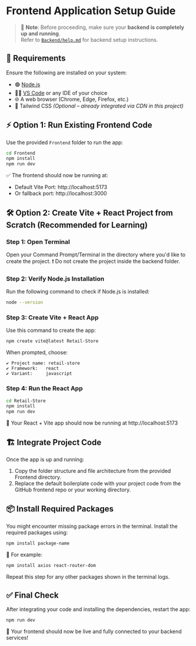 # Frontend Application Setup Guide

> 📌 **Note**: Before proceeding, make sure your **backend is completely up and running**.  
> Refer to [`Backend/help.md`](https://github.com/aka-Harsh/Retail-Store-Data-Analysis/blob/main/Backend/help.md) for backend setup instructions.

## 🧰 Requirements

Ensure the following are installed on your system:
- 🟢 [Node.js](https://nodejs.org/)  
- 🧑‍💻 [VS Code](https://code.visualstudio.com/) or any IDE of your choice  
- 🌐 A web browser (Chrome, Edge, Firefox, etc.)  
- 🎨 Tailwind CSS *(Optional – already integrated via CDN in this project)*

## ⚡ Option 1: Run Existing Frontend Code

Use the provided `Frontend` folder to run the app:

```bash
cd Frontend
npm install
npm run dev
```

✅ The frontend should now be running at:
- Default Vite Port: http://localhost:5173
- Or fallback port: http://localhost:3000

## 🛠️ Option 2: Create Vite + React Project from Scratch (Recommended for Learning)

### Step 1: Open Terminal
Open your Command Prompt/Terminal in the directory where you'd like to create the project.
❗ Do not create the project inside the backend folder.

### Step 2: Verify Node.js Installation
Run the following command to check if Node.js is installed:

```bash
node --version
```

### Step 3: Create Vite + React App
Use this command to create the app:

```bash
npm create vite@latest Retail-Store
```

When prompted, choose:
```
✔ Project name: retail-store
✔ Framework:   react
✔ Variant:     javascript
```

### Step 4: Run the React App

```bash
cd Retail-Store
npm install
npm run dev
```

🎉 Your React + Vite app should now be running at http://localhost:5173

## 🏗️ Integrate Project Code

Once the app is up and running:
1. Copy the folder structure and file architecture from the provided Frontend directory.
2. Replace the default boilerplate code with your project code from the GitHub frontend repo or your working directory.

## 📦 Install Required Packages

You might encounter missing package errors in the terminal.
Install the required packages using:

```bash
npm install package-name
```

📌 For example:

```bash
npm install axios react-router-dom
```

Repeat this step for any other packages shown in the terminal logs.

## ✅ Final Check

After integrating your code and installing the dependencies, restart the app:

```bash
npm run dev
```

🚀 Your frontend should now be live and fully connected to your backend services!

